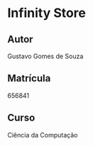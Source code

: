 # Infinity Store

## Autor

Gustavo Gomes de Souza

## Matrícula

656841

## Curso

Ciência da Computação
